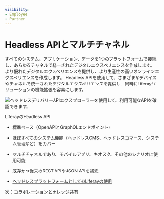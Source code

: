 ```yaml
---
visibility:
- Employee
- Partner
---
```

# Headless APIとマルチチャネル

すべてのシステム、アプリケーション、データを1つのプラットフォームで接続し、あらゆるチャネルで統一されたデジタルエクスペリエンスを作成します。 より優れたデジタルエクスペリエンスを提供し、より生産性の高いオンラインエクスペリエンスを作成します。 Headless APIを使用して、さまざまなデバイスやチャネルで統一されたデジタルエクスペリエンスを提供し、同時にLiferayソリューションの機能拡張を容易にします。

![ヘッドレスデリバリーAPIエクスプローラーを使用して、利用可能なAPIを確認できます。](./headless-apis-and-multichannel/images/01.png)

LiferayのHeadless API

* 標準ベース（OpenAPIとGraphQLエンドポイント）
* ほぼすべてのシステム機能（ヘッドレスCMS、ヘッドレスコマース、システム管理など）をカバー
* マルチチャネルであり、モバイルアプリ、キオスク、その他のシナリオに使用可能
* 既存かつ従来のREST APIやJSON APIを補完

* [ヘッドレスプラットフォームとしてのLiferayの使用](https://learn.liferay.com/w/dxp/headless-delivery/using-liferay-as-a-headless-platform)

次：[コラボレーションとナレッジ共有](./collaboration-and-knowledge-sharing.md)
